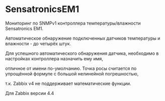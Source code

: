 # SensatronicsEM1

Мониторинг по SNMPv1 контроллера температуры/влажности Sensatronics EM1.

Автоматическое обнаружение подключенных датчиков температуры и влажности - до четырёх штук.

Для успешного автоматического обнаружения датчика, необходимо в настройках контроллера назначить ему имя,

отличное от имени по-умолчанию. Точка росы считается по упрощённой формуле с большой нелинейной погрешностью,

т.к. Zabbix v4 не поддерживает математические функции.

Для Zabbix версии 4.4

